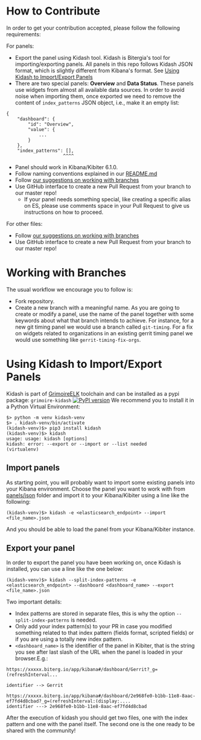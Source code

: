 # How to Contribute

In order to get your contribution accepted, please follow the following requirements:

For panels:
* Export the panel using Kidash tool. Kidash is Bitergia's tool for importing/exporting
panels. All panels in this repo follows Kidash JSON format, which is slightly different
from Kibana's format. See [Using Kidash to Import/Export Panels](#using-kidash-to-importexport-panels)
* There are two special panels: **Overview** and **Data Status**. These panels use widgets from
almost all available data sources. In order to avoid noise when importing them, once exported
we need to remove the content of `index_patterns` JSON object, i.e., make it an empty list:

```
{
    "dashboard": {
        "id": "Overview",
        "value": {
            ...
        }
    },
    "index_patterns": [],
                     ^^^^
```


* Panel should work in Kibana/Kibiter 6.1.0.
* Follow naming conventions explained in our [README.md](README.md)
* Follow [our suggestions on working with branches](#working-with-branches)
* Use GitHub interface to create a new Pull Request from your branch to our master repo!
  * If your panel needs something special, like creating a specific alias on ES, please use comments space
  in your Pull Request to give us instructions on how to proceed.

For other files:
* Follow [our suggestions on working with branches](#working-with-branches)
* Use GitHub interface to create a new Pull Request from your branch to our master repo!

# Working with Branches

The usual workflow we encourage you to follow is:
* Fork repository.
* Create a new branch with a meaningful name. As you are going to create or modify a panel, use
the name of the panel together with some keywords about what that branch intends to achieve. For
instance, for a new git timing panel we would use a branch called `git-timing`. For a fix on
widgets related to organizations in an existing gerrit timing panel we would use something like
`gerrit-timing-fix-orgs`.


# Using Kidash to Import/Export Panels

Kidash is part of [GrimoireELK](https://github.com/grimoirelab/GrimoireELK) toolchain
and can be installed as a pypi package: `grimoire-kidash` [![PyPI version](https://badge.fury.io/py/grimoire-kidash.svg)](https://badge.fury.io/py/grimoire-kidash)
We recommend you to install it in a Python Virtual Environment:
```
$> python -m venv kidash-venv
$> . kidash-venv/bin/activate
(kidash-venv)$> pip3 install kidash
(kidash-venv)$> kidash
usage: usage: kidash [options]
kidash: error: --export or --import or --list needed
(virtualenv)
```

## Import panels

As starting point, you will probably want to import some existing panels into your
Kibana environment. Choose the panel you want to work with from [panels/json](json)
folder and import it to your Kibana/Kibiter using a line like the following:
```
(kidash-venv)$> kidash -e <elasticsearch_endpoint> --import <file_name>.json
```
And you should be able to load the panel from your Kibana/Kibiter instance.

## Export your panel

In order to export the panel you have been working on, once Kidash is installed, you can use a line like the one below:
```
(kidash-venv)$> kidash --split-index-patterns -e <elasticsearch_endpoint> --dashboard <dashboard_name> --export <file_name>.json
```
Two important details:
* Index patterns are stored in separate files, this is why the option `--split-index-patterns` is needed.
* Only add your index pattern(s) to your PR in case you modified something related to that index pattern (fields format, scripted fields) or if you are using a totally new index pattern.
* `<dashboard_name>` is the identifier of the panel in Kibiter, that is the string you see after last slash of the URL when the panel is loaded in your browser.E.g.:
```
https://xxxxx.biterg.io/app/kibana#/dashboard/Gerrit?_g=(refreshInterval...  

identifier --> Gerrit

https://xxxxx.biterg.io/app/kibana#/dashboard/2e968fe0-b1bb-11e8-8aac-ef7fd4d8cbad?_g=(refreshInterval:(display:....
identifier ---> 2e968fe0-b1bb-11e8-8aac-ef7fd4d8cbad
```

After the execution of kidash you should get two files, one with the index pattern and one with the panel itself. The second one is the one ready to be shared with the community!
